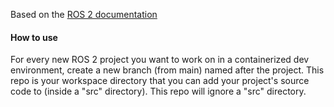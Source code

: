 Based on the [ROS 2 documentation](https://docs.ros.org/en/rolling/How-To-Guides/Setup-ROS-2-with-VSCode-and-Docker-Container.html)

#### How to use
For every new ROS 2 project you want to work on in a containerized dev environment, create a new branch (from main) named after the project. This repo is your workspace directory that you can add your project's source code to (inside a "src" directory). This repo will ignore a "src" directory.